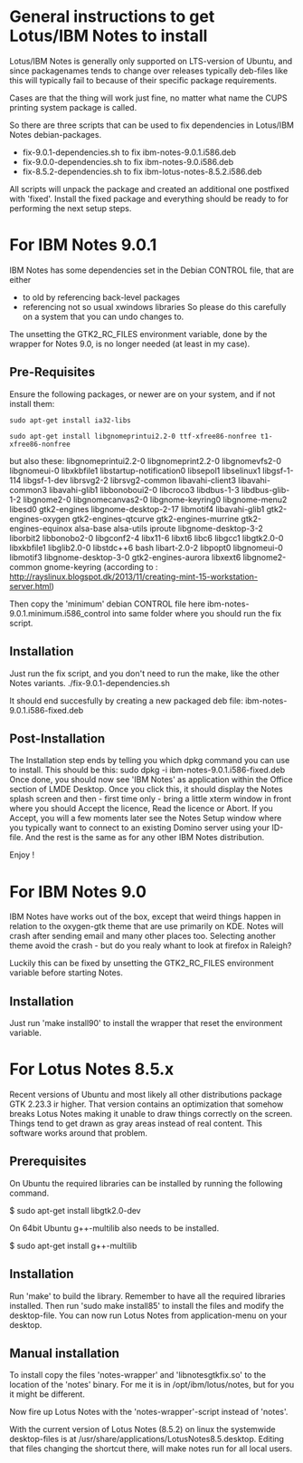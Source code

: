 General instructions to get Lotus/IBM Notes to install
======================================================

Lotus/IBM Notes is generally only supported on LTS-version of Ubuntu, and
since packagenames tends to change over releases typically deb-files
like this will typically fail to because of their specific package requirements.

Cases are that the thing will work just fine, no matter what name the CUPS
printing system package is called.

So there are three scripts that can be used to fix dependencies in Lotus/IBM
Notes debian-packages.

   * fix-9.0.1-dependencies.sh to fix ibm-notes-9.0.1.i586.deb
   * fix-9.0.0-dependencies.sh to fix ibm-notes-9.0.i586.deb
   * fix-8.5.2-dependencies.sh to fix ibm-lotus-notes-8.5.2.i586.deb

All scripts will unpack the package and created an additional one postfixed
with 'fixed'. Install the fixed package and everything should be ready to
for performing the next setup steps.


For IBM Notes 9.0.1
===================

IBM Notes has some dependencies set in the Debian CONTROL file, that are either
- to old by referencing back-level packages
- referencing not so usual xwindows libraries 
So please do this carefully on a system that you can undo changes to.

The unsetting the GTK2_RC_FILES environment variable, done by the wrapper 
for Notes 9.0, is no longer needed (at least in my case).

Pre-Requisites
--------------
Ensure the following packages, or newer are on your system, and if not install them:

	sudo apt-get install ia32-libs

	sudo apt-get install libgnomeprintui2.2-0 ttf-xfree86-nonfree t1-xfree86-nonfree
but also these:
	libgnomeprintui2.2-0 libgnomeprint2.2-0 libgnomevfs2-0 libgnomeui-0
	libxkbfile1 libstartup-notification0 libsepol1 libselinux1 libgsf-1-114 libgsf-1-dev
	librsvg2-2 librsvg2-common libavahi-client3 libavahi-common3 libavahi-glib1
	libbonoboui2-0 libcroco3 libdbus-1-3 libdbus-glib-1-2
	libgnome2-0 libgnomecanvas2-0 libgnome-keyring0 libgnome-menu2 libesd0
	gtk2-engines libgnome-desktop-2-17 libmotif4 libavahi-glib1 gtk2-engines-oxygen
	gtk2-engines-qtcurve gtk2-engines-murrine gtk2-engines-equinox alsa-base alsa-utils
	iproute libgnome-desktop-3-2 liborbit2 libbonobo2-0 libgconf2-4 libx11-6 libxt6 libc6
	libgcc1 libgtk2.0-0 libxkbfile1 libglib2.0-0 libstdc++6 bash libart-2.0-2 libpopt0
	libgnomeui-0 libmotif3 libgnome-desktop-3-0 gtk2-engines-aurora libxext6
	libgnome2-common gnome-keyring
(according to : http://rayslinux.blogspot.dk/2013/11/creating-mint-15-workstation-server.html)

Then copy the 'minimum' debian CONTROL file here
	ibm-notes-9.0.1.minimum.i586_control
into same folder where you should run the fix script. 


Installation
------------

Just run the fix script, and you don't need to run the make, like the other Notes variants.
	./fix-9.0.1-dependencies.sh

It should end succesfully by creating a new packaged deb file:
	ibm-notes-9.0.1.i586-fixed.deb

Post-Installation
-----------------
The Installation step ends by telling you which dpkg command you can use to install.
This should be this:
	sudo dpkg -i ibm-notes-9.0.1.i586-fixed.deb
Once done, you should now see 'IBM Notes' as application within the Office section
of LMDE Desktop.
Once you click this, it should display the Notes splash screen and then - first time only - bring a little xterm window in front where you should Accept the licence, Read the licence or Abort. If you Accept, you will a few moments later see the Notes Setup window where
you typically want to connect to an existing Domino server using your ID-file.
And the rest is the same as for any other IBM Notes distribution.

Enjoy !


For IBM Notes 9.0
=================

IBM Notes have works out of the box, except that weird things happen in
relation to the oxygen-gtk theme that are use primarily on KDE. Notes will
crash after sending email and many other places too. Selecting another theme
avoid the crash - but do you realy whant to look at firefox in Raleigh?

Luckily this can be fixed by unsetting the GTK2_RC_FILES environment variable
before starting Notes.

Installation
------------

Just run 'make install90' to install the wrapper that reset the environment
variable.


For Lotus Notes 8.5.x
=====================

Recent versions of Ubuntu and most likely all other distributions package
GTK 2.23.3 ir higher. That version contains an optimization that somehow
breaks Lotus Notes making it unable to draw things correctly on the screen.
Things tend to get drawn as gray areas instead of real content. This
software works around that problem.

Prerequisites
-------------
On Ubuntu the required libraries can be installed by running the following
command.

   $ sudo apt-get install libgtk2.0-dev

On 64bit Ubuntu g++-multilib also needs to be installed.

   $ sudo apt-get install g++-multilib


Installation
------------
Run 'make' to build the library. Remember to have all the required libraries
installed. Then run 'sudo make install85' to install the files and modify the
desktop-file. You can now run Lotus Notes from application-menu on your desktop.


Manual installation
-------------------
To install copy the files 'notes-wrapper' and 'libnotesgtkfix.so' to the
location of the 'notes' binary. For me it is in /opt/ibm/lotus/notes, but
for you it might be different.

Now fire up Lotus Notes with the 'notes-wrapper'-script instead of 'notes'.

With the current version of Lotus Notes (8.5.2) on linux the systemwide
desktop-files is at /usr/share/applications/LotusNotes8.5.desktop. Editing that
files changing the shortcut there, will make notes run for all local users.
